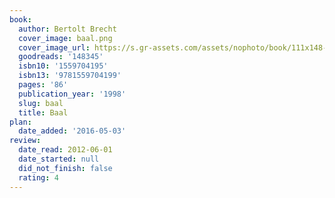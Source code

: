 ```yaml
---
book:
  author: Bertolt Brecht
  cover_image: baal.png
  cover_image_url: https://s.gr-assets.com/assets/nophoto/book/111x148-bcc042a9c91a29c1d680899eff700a03.png
  goodreads: '148345'
  isbn10: '1559704195'
  isbn13: '9781559704199'
  pages: '86'
  publication_year: '1998'
  slug: baal
  title: Baal
plan:
  date_added: '2016-05-03'
review:
  date_read: 2012-06-01
  date_started: null
  did_not_finish: false
  rating: 4
---
```

